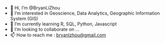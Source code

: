 - 👋 Hi, I’m @BryanLiZhou
- 👀 I’m interested in Geoscience, Data Analytics, Geographic Information System (GIS)
- 🌱 I’m currently learning R, SQL, Python, Javascript
- 💞️ I’m looking to collaborate on ...
- 📫 How to reach me : bryanlzhou@gmail.com

<!---
BryanLiZhou/BryanLiZhou is a ✨ special ✨ repository because its `README.md` (this file) appears on your GitHub profile.
You can click the Preview link to take a look at your changes.
--->

